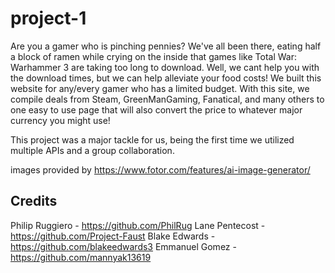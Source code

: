 # project-1

Are you a gamer who is pinching pennies? We've all been there, eating half a block of ramen while crying on the inside that games like Total War: Warhammer 3 are taking too long to download. Well, we cant help you with the download times, but we can help alleviate your food costs! We built this website for any/every gamer who has a limited budget. With this site, we compile deals from Steam, GreenManGaming, Fanatical, and many others to one easy to use page that will also convert the price to whatever major currency you might use!

This project was a major tackle for us, being the first time we utilized multiple APIs and a group collaboration.


images provided by https://www.fotor.com/features/ai-image-generator/

## Credits
Philip Ruggiero - https://github.com/PhilRug
Lane Pentecost - https://github.com/Project-Faust
Blake Edwards - https://github.com/blakeedwards3
Emmanuel Gomez - https://github.com/mannyak13619